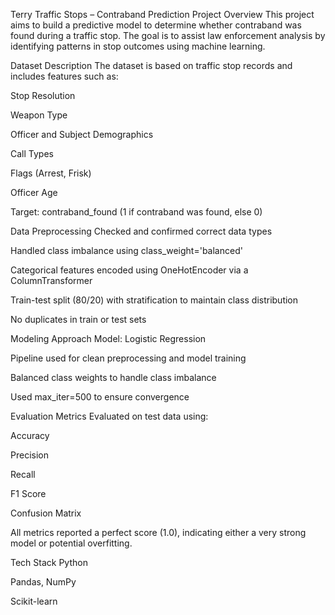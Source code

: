 Terry Traffic Stops – Contraband Prediction
 Project Overview
This project aims to build a predictive model to determine whether contraband was found during a traffic stop. The goal is to assist law enforcement analysis by identifying patterns in stop outcomes using machine learning.

Dataset Description
The dataset is based on traffic stop records and includes features such as:

Stop Resolution

Weapon Type

Officer and Subject Demographics

Call Types

Flags (Arrest, Frisk)

Officer Age

Target: contraband_found (1 if contraband was found, else 0)

 Data Preprocessing
Checked and confirmed correct data types

Handled class imbalance using class_weight='balanced'

Categorical features encoded using OneHotEncoder via a ColumnTransformer

Train-test split (80/20) with stratification to maintain class distribution

No duplicates in train or test sets

Modeling Approach
Model: Logistic Regression

Pipeline used for clean preprocessing and model training

Balanced class weights to handle class imbalance

Used max_iter=500 to ensure convergence

 Evaluation Metrics
Evaluated on test data using:

Accuracy

Precision

Recall

F1 Score

Confusion Matrix

 All metrics reported a perfect score (1.0), indicating either a very strong model or potential overfitting.

 Tech Stack
Python

Pandas, NumPy

Scikit-learn


